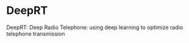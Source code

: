 # DeepRT
DeepRT: Deep Radio Telephone: using deep learning to optimize radio telephone transmission
